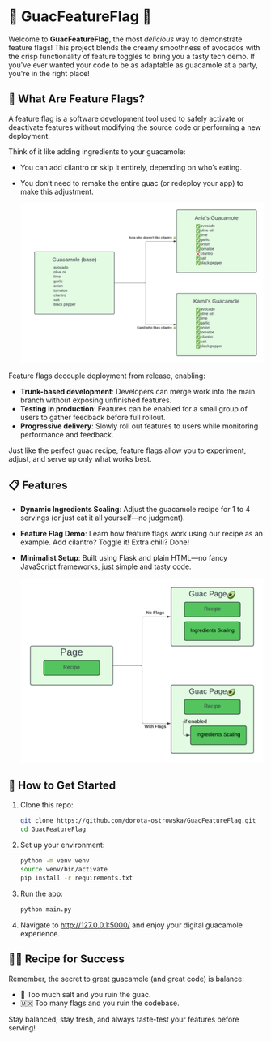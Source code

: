 # 🥑 GuacFeatureFlag 🥑
Welcome to **GuacFeatureFlag**, the most _delicious_ way to demonstrate feature flags! This project blends the creamy smoothness of avocados with the crisp functionality of feature toggles to bring you a tasty tech demo. If you've ever wanted your code to be as adaptable as guacamole at a party, you're in the right place!

## 🧩 What Are Feature Flags?
A feature flag is a software development tool used to safely activate or deactivate features without modifying the source code or performing a new deployment.

Think of it like adding ingredients to your guacamole:

* You can add cilantro or skip it entirely, depending on who’s eating.
* You don’t need to remake the entire guac (or redeploy your app) to make this adjustment.

    ![alt text](diagram-cilantro.png)
  
Feature flags decouple deployment from release, enabling:

* **Trunk-based development**: Developers can merge work into the main branch without exposing unfinished features.
* **Testing in production**: Features can be enabled for a small group of users to gather feedback before full rollout.
* **Progressive delivery**: Slowly roll out features to users while monitoring performance and feedback.

Just like the perfect guac recipe, feature flags allow you to experiment, adjust, and serve up only what works best.

## 📋 Features
* **Dynamic Ingredients Scaling**: Adjust the guacamole recipe for 1 to 4 servings (or just eat it all yourself—no judgment).
* **Feature Flag Demo**: Learn how feature flags work using our recipe as an example. Add cilantro? Toggle it! Extra chili? Done!
* **Minimalist Setup**: Built using Flask and plain HTML—no fancy JavaScript frameworks, just simple and tasty code.
  
  ![alt text](diagram-flags.png)

## 🚀 How to Get Started

1. Clone this repo:

    ```bash
    git clone https://github.com/dorota-ostrowska/GuacFeatureFlag.git
    cd GuacFeatureFlag
    ```

2. Set up your environment:

    ```bash
    python -m venv venv
    source venv/bin/activate
    pip install -r requirements.txt
    ```

3. Run the app:

    ```bash
    python main.py
    ```

4. Navigate to http://127.0.0.1:5000/ and enjoy your digital guacamole experience.

## 👩‍🍳 Recipe for Success
Remember, the secret to great guacamole (and great code) is balance:

* 🧂 Too much salt and you ruin the guac.
* 🇲🇽 Too many flags and you ruin the codebase.

Stay balanced, stay fresh, and always taste-test your features before serving!
